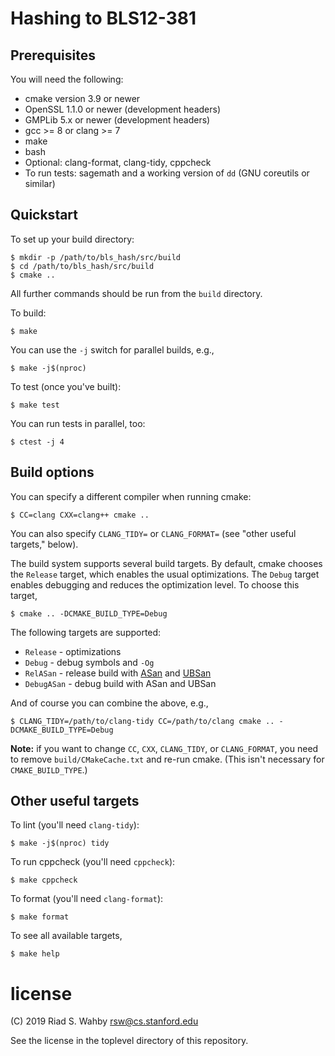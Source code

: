 # Hashing to BLS12-381

## Prerequisites

You will need the following:

- cmake version 3.9 or newer
- OpenSSL 1.1.0 or newer (development headers)
- GMPLib 5.x or newer (development headers)
- gcc >= 8 or clang >= 7
- make
- bash
- Optional: clang-format, clang-tidy, cppcheck
- To run tests: sagemath and a working version of `dd` (GNU coreutils or similar)

## Quickstart

To set up your build directory:

    $ mkdir -p /path/to/bls_hash/src/build
    $ cd /path/to/bls_hash/src/build
    $ cmake ..

All further commands should be run from the `build` directory.

To build:

    $ make

You can use the `-j` switch for parallel builds, e.g.,

    $ make -j$(nproc)

To test (once you've built):

    $ make test

You can run tests in parallel, too:

    $ ctest -j 4

## Build options

You can specify a different compiler when running cmake:

    $ CC=clang CXX=clang++ cmake ..

You can also specify `CLANG_TIDY=` or `CLANG_FORMAT=` (see "other useful targets," below).

The build system supports several build targets. By default, cmake chooses the `Release`
target, which enables the usual optimizations. The `Debug` target enables debugging and
reduces the optimization level. To choose this target,

    $ cmake .. -DCMAKE_BUILD_TYPE=Debug

The following targets are supported:

- `Release` - optimizations
- `Debug` - debug symbols and `-Og`
- `RelASan` - release build with [ASan](https://en.wikipedia.org/wiki/AddressSanitizer) and
  [UBSan](https://developers.redhat.com/blog/2014/10/16/gcc-undefined-behavior-sanitizer-ubsan/)
- `DebugASan` - debug build with ASan and UBSan

And of course you can combine the above, e.g.,

    $ CLANG_TIDY=/path/to/clang-tidy CC=/path/to/clang cmake .. -DCMAKE_BUILD_TYPE=Debug

**Note:** if you want to change `CC`, `CXX`, `CLANG_TIDY`, or `CLANG_FORMAT`, you need to remove
`build/CMakeCache.txt` and re-run cmake. (This isn't necessary for `CMAKE_BUILD_TYPE`.)

## Other useful targets

To lint (you'll need `clang-tidy`):

    $ make -j$(nproc) tidy

To run cppcheck (you'll need `cppcheck`):

    $ make cppcheck

To format (you'll need `clang-format`):

    $ make format

To see all available targets,

    $ make help

# license

(C) 2019 Riad S. Wahby <rsw@cs.stanford.edu>

See the license in the toplevel directory of this repository.
